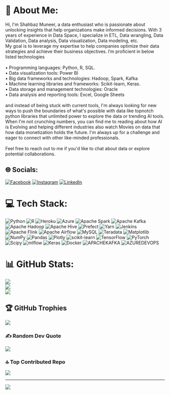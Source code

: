 # 💫 About Me:
Hi, I'm Shahbaz Muneer, a data enthusiast who is passionate about unlocking insights that help organizations make informed decisions. With 3 years of experience in Data Space, I specialize in ETL, Data wrangling, Data Validation, Data analysis, Data visualization, Data modeling, etc.<br>My goal is to leverage my expertise to help companies optimize their data strategies and achieve their business objectives. I’m proficient in below listed technologies <br><br>• Programming languages: Python, R, SQL.<br>• Data visualization tools: Power BI<br>• Big data frameworks and technologies: Hadoop, Spark, Kafka<br>• Machine learning libraries and frameworks: Scikit-learn, Keras. <br>• Data storage and management technologies: Oracle<br>• Data analysis and reporting tools: Excel, Google Sheets<br><br>and instead of being stuck with current tools, I'm always looking for new ways to push the boundaries of what's possible with data like topnotch python libraries that unlimited power to explore the data or trending AI tools. <br>When I'm not crunching numbers, you can find me to reading about how AI is Evolving and helping different industries also watch Movies on data that how data monetization holds the future. I'm always up for a challenge and eager to connect with other like-minded professionals.<br><br>Feel free to reach out to me if you'd like to chat about data or explore potential collaborations.


## 🌐 Socials:
[![Facebook](https://img.shields.io/badge/Facebook-%231877F2.svg?logo=Facebook&logoColor=white)](https://facebook.com/muhammadshahbaz7434) [![Instagram](https://img.shields.io/badge/Instagram-%23E4405F.svg?logo=Instagram&logoColor=white)](https://instagram.com/mdshahbaz7434) [![LinkedIn](https://img.shields.io/badge/LinkedIn-%230077B5.svg?logo=linkedin&logoColor=white)](https://linkedin.com/in/shehbazmuneer) 

# 💻 Tech Stack:
![Python](https://img.shields.io/badge/python-3670A0?style=for-the-badge&logo=python&logoColor=ffdd54) ![R](https://img.shields.io/badge/r-%23276DC3.svg?style=for-the-badge&logo=r&logoColor=white) ![Heroku](https://img.shields.io/badge/heroku-%23430098.svg?style=for-the-badge&logo=heroku&logoColor=white) ![Azure](https://img.shields.io/badge/azure-%230072C6.svg?style=for-the-badge&logo=microsoftazure&logoColor=white) ![Apache Spark](https://img.shields.io/badge/Apache%20Spark-FDEE21?style=for-the-badge&logo=apachespark&logoColor=black) ![Apache Kafka](https://img.shields.io/badge/Apache%20Kafka-000?style=for-the-badge&logo=apachekafka) ![Apache Hadoop](https://img.shields.io/badge/Apache%20Hadoop-66CCFF?style=for-the-badge&logo=apachehadoop&logoColor=black) ![Apache Hive](https://img.shields.io/badge/Apache%20Hive-FDEE21?style=for-the-badge&logo=apachehive&logoColor=black) ![Prefect](https://img.shields.io/badge/Prefect-%23ffffff.svg?style=for-the-badge&logo=prefect&logoColor=white) ![Yarn](https://img.shields.io/badge/yarn-%232C8EBB.svg?style=for-the-badge&logo=yarn&logoColor=white) ![Jenkins](https://img.shields.io/badge/jenkins-%232C5263.svg?style=for-the-badge&logo=jenkins&logoColor=white) ![Apache Flink](https://img.shields.io/badge/Apache%20Flink-E6526F?style=for-the-badge&logo=Apache%20Flink&logoColor=white) ![Apache Airflow](https://img.shields.io/badge/Apache%20Airflow-017CEE?style=for-the-badge&logo=Apache%20Airflow&logoColor=white) ![MySQL](https://img.shields.io/badge/mysql-%2300000f.svg?style=for-the-badge&logo=mysql&logoColor=white) ![Teradata](https://img.shields.io/badge/Teradata-F37440?style=for-the-badge&logo=teradata&logoColor=white) ![Matplotlib](https://img.shields.io/badge/Matplotlib-%23ffffff.svg?style=for-the-badge&logo=Matplotlib&logoColor=black) ![NumPy](https://img.shields.io/badge/numpy-%23013243.svg?style=for-the-badge&logo=numpy&logoColor=white) ![Pandas](https://img.shields.io/badge/pandas-%23150458.svg?style=for-the-badge&logo=pandas&logoColor=white) ![Plotly](https://img.shields.io/badge/Plotly-%233F4F75.svg?style=for-the-badge&logo=plotly&logoColor=white) ![scikit-learn](https://img.shields.io/badge/scikit--learn-%23F7931E.svg?style=for-the-badge&logo=scikit-learn&logoColor=white) ![TensorFlow](https://img.shields.io/badge/TensorFlow-%23FF6F00.svg?style=for-the-badge&logo=TensorFlow&logoColor=white) ![PyTorch](https://img.shields.io/badge/PyTorch-%23EE4C2C.svg?style=for-the-badge&logo=PyTorch&logoColor=white) ![Scipy](https://img.shields.io/badge/SciPy-%230C55A5.svg?style=for-the-badge&logo=scipy&logoColor=%white) ![mlflow](https://img.shields.io/badge/mlflow-%23d9ead3.svg?style=for-the-badge&logo=numpy&logoColor=blue) ![Keras](https://img.shields.io/badge/Keras-%23D00000.svg?style=for-the-badge&logo=Keras&logoColor=white) ![Docker](https://img.shields.io/badge/docker-%230db7ed.svg?style=for-the-badge&logo=docker&logoColor=white) ![APACHEKAFKA](https://img.shields.io/badge/apachekafka-231F20.svg?style=for-the-badge&logo=apachekafka&logoColor=white&color=%23231F20) ![AZUREDEVOPS](https://img.shields.io/badge/azuredevops-0078D7.svg?style=for-the-badge&logo=azuredevops&logoColor=white&color=%230078D7)
# 📊 GitHub Stats:
![](https://github-readme-stats.vercel.app/api?username=MDSHAHBAZ7434&theme=react&hide_border=false&include_all_commits=true&count_private=true)<br/>
![](https://github-readme-streak-stats.herokuapp.com/?user=MDSHAHBAZ7434&theme=react&hide_border=false)<br/>
![](https://github-readme-stats.vercel.app/api/top-langs/?username=MDSHAHBAZ7434&theme=react&hide_border=false&include_all_commits=true&count_private=true&layout=compact)

## 🏆 GitHub Trophies
![](https://github-profile-trophy.vercel.app/?username=MDSHAHBAZ7434&theme=radical&no-frame=false&no-bg=false&margin-w=4)

### ✍️ Random Dev Quote
![](https://quotes-github-readme.vercel.app/api?type=horizontal&theme=radical)

### 🔝 Top Contributed Repo
![](https://github-contributor-stats.vercel.app/api?username=MDSHAHBAZ7434&limit=5&theme=dark&combine_all_yearly_contributions=true)

---
[![](https://visitcount.itsvg.in/api?id=MDSHAHBAZ7434&icon=1&color=1)](https://visitcount.itsvg.in)

<!-- Proudly created with GPRM ( https://gprm.itsvg.in ) -->
